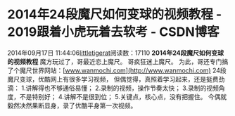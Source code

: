 # 2014年24段魔尺如何变球的视频教程 - 2019跟着小虎玩着去软考 - CSDN博客
2014年09月17日 11:44:06[littletigerat](https://me.csdn.net/littletigerat)阅读数：17110
**2014年24段魔尺如何变球的视频教程**
 魔方玩过了，哥最近恋上魔尺。
哥疯狂迷上魔尺。
为此，哥还专门搞了个魔尺世界网站：[www.wanmochi.com](http://www.wanmochi.com)
24段魔尺变球，优酷网上有很多学习视频，
但偶觉得，真照着学习起来，还是挺费劲滴：
1.讲解得也不够通俗易懂；
2.录制的视频，操作节奏太快；
3.录制的视频角度，不是特别好；
4.讲解不是很到位；
5.关键点，核心点，没有把握住。
今偶就毅然决然果断显身，录了优酷平身第一次视频。
